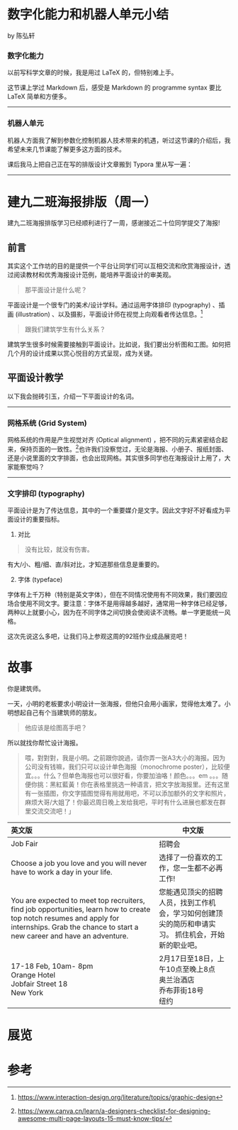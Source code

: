 # 数字化能力和机器人单元小结

by 陈弘轩



### 数字化能力

以前写科学文章的时候，我是用过 LaTeX 的，但特别难上手。

这节课上学过 Markdown 后，感受是 Markdown 的 programme syntax 要比 LaTeX 简单和方便多。



------



### 机器人单元

机器人方面我了解到参数化控制机器人技术带来的机遇，听过这节课的介绍后，我希望未来几节课能了解更多这方面的技术。

课后我马上把自己正在写的排版设计文章搬到 Typora 里从写一遍：



------

# 建九二班海报排版（周一）

建九二班海报排版学习已经顺利进行了一周，感谢接近二十位同学提交了海报!



## 前言

其实这个工作坊的目的是提供一个平台让同学们可以互相交流和欣赏海报设计，透过阅读教材和优秀海报设计范例，能培养平面设计的审美观。



> 那平面设计是什么呢？



平面设计是一个很专门的美术/设计学科。通过运用字体排印 (typography) 、插画 (illustration) 、以及摄影，平面设计师在视觉上向观看者传达信息。[^1]



> 跟我们建筑学生有什么关系？



建筑学生很多时候需要接触到平面设计。比如说，我们要出分析图和工图。如何把几个月的设计成果以赏心悦目的方式呈现，成为关键。

 

## 平面设计教学

以下我会抛砖引玉，介绍一下平面设计的名词。



------

### 网格系统 (Grid System)

网格系统的作用是产生视觉对齐 (Optical alignment) ，把不同的元素紧密结合起来，保持页面的一致性。[^2]也许我们没察觉过，无论是海报、小册子、报纸封面、还是小说里面的文字排面，也会出现网格。其实很多同学也在海报设计上用了，大家能察觉吗？

------

### 文字排印 (typography)

平面设计是为了传达信息，其中的一个重要媒介是文字。因此文字好不好看成为平面设计的重要指标。



1. 对比

   

> 没有比较，就没有伤害。



有大/小、粗/细、直/斜对比，才知道那些信息是重要的。



2. 字体 (typeface)

   

字体有上千万种（特别是英文字体），但在不同情况使用有不同效果，我们要因应场合使用不同文字。要注意：字体不是用得越多越好，通常用一种字体已经足够，两种以上就要小心，因为在不同字体之间切换会使阅读不流畅。单一字更能统一风格。



这次先说这么多吧，让我们马上参观这周的92班作业成品展览吧！



# 故事

你是建筑师。



一天，小明的老板要求小明设计一张海报，但他只会用小画家，觉得他太难了。小明想起自己有个当建筑师的朋友。



> 他应该是绘图高手吧？



所以就找你帮忙设计海报。



> 喂，對對對，我是小明。之前跟你說過，请你弄一张A3大小的海报。因为公司没有钱嘛，我们只可以设计单色海报（monochrome poster），比较便宜。。。什么？但单色海报也可以很好看，你要加油咯！颜色。。。em 。。。随便你挑：黑紅藍黃！你在表格里挑选一种语言，把文字放海报里。还有这里有一张插图，你文字插图觉得有用就用吧，不可以添加额外的文字和照片，麻烦大哥/大姐了！你最迟周日晚上发给我吧，平时有什么进展也都发在群里交流交流吧！」



| 英文版                                                       | 中文版                                                       |
| :----------------------------------------------------------- | ------------------------------------------------------------ |
| Job Fair                                                     | 招聘会                                                       |
| Choose a job you love and you will never have to work a day in your life. | 选择了一份喜欢的工作，您一生都不必再工作!                    |
| You are expected to meet top recruiters, find job opportunities, learn how to create top notch resumes and apply for internships. Grab the chance to start a new career and have an adventure. | 您能遇见顶尖的招聘人员，找到工作机会，学习如何创建顶尖的简历和申请实习。 抓住机会，开始新的职业吧。 |
| 17-18 Feb, 10am- 8pm<br/>Orange Hotel<br/>Jobfair Street 18<br/>New York | 2月17日至18日，上午10点至晚上8点<br/>奥兰治酒店<br/>乔布菲街18号<br/>纽约 |



# 展览



# 参考


[^1]: https://www.interaction-design.org/literature/topics/graphic-design

[^2]: https://www.canva.cn/learn/a-designers-checklist-for-designing-awesome-multi-page-layouts-15-must-know-tips/











